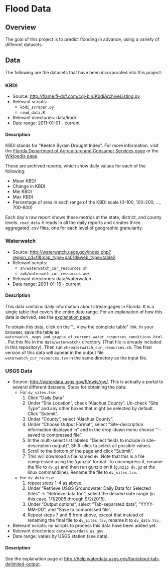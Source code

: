 # Flood Data

## Overview

The goal of this project is to predict flooding in advance, using a variety of
different datasets.

## Data

The following are the datasets that have been incorporated into this project:

### KBDI

* Source: http://flame.fl-dof.com/cgi-bin/KbdiArchiveListing.py
* Relevant scripts:
  * `kbdi_scraper.py`
  * `read_data.R`
* Relevant directories: data/kbdi
* Date range: 2011-01-01 - current

#### Description

KBDI stands for "Keetch Byram Drought Index". For more information, visit the
[Florida Department of Agriculture and Consumer Services page](http://www.freshfromflorida.com/Divisions-Offices/Florida-Forest-Service/Wildland-Fire/Keetch-Byram-Drought-Index-KBDI) or the
[Wikipedia page](https://en.wikipedia.org/wiki/Keetch%E2%80%93Byram_drought_index).

These are archived reports, which show daily values for each of the following:

* Mean KBDI
* Change in KBDI
* Min KBDI
* Max KBDI
* Percentage of area in each range of the KBDI scale (0-100, 100-200, ...,
700-800)

Each day's raw report shows these metrics at the state, district, and county
levels.  `read_data.R` reads in all the daily reports and creates three
aggregated .csv files, one for each level of geographic granularity.

### Waterwatch

* Source: http://waterwatch.usgs.gov/index.php?region_cd=fl&map_type=pa01d&web_type=table2
* Relevant scripts:
  * `sh/waterwatch_cur_resources.sh`
  * `awk/waterwath_cur_resources.awk`
* Relevant directories: data/waterwatch
* Date range: 2001-01-16 - current

#### Description

This data contains daily information about streamgages in Florida. It is a
single table that covers the entire date range. For an explanation of how this
data is derived, see the [explanation page](http://waterwatch.usgs.gov/htmls/ptile_table_d.html).

To obtain this data, click on the "...View the complete table" link. In your
browser, save the table as
`waterwatch__maps_and_graphs_of_current_water_resources_conditions.html`.  Put
this file in the `data/waterwatch/` directory. (That file is already included
in this repository). Then run `sh/waterwatch_cur_resources.sh`. The final
version of this data will appear in the output file
`waterwatch_cur_resources.tsv` in the same directory as the input file.

### USGS Data

* Source: http://waterdata.usgs.gov/fl/nwis/gw/. This is actually a portal to 
several different datasets. Steps for obtaining the data:
  * For `dv_sites.tsv`:
    1. Click "Daily Data"
    2. Under “Site Location”, check “Alachua County”.  Un-check "Site Type" and any other boxes that might be selected by default.  Click “Submit”.
    3. Under “County”, select “Alachua County”. 
    4. Under “Choose Output Format”, select “Site-description information displayed in” and in the drop-down menu choose “--saved to compressed file”.
    5. In the multi-select list labeled “(Select fields to include in site-description output)”, Shift-click to select all possible values.
    6. Scroll to the bottom of the page and click “Submit”.
    7. This will download a file named `dv`.  Note that this is a file compressed
    using the 'gunzip' format.  To uncompress it, rename the file to `dv.gz` and
    then run gunzip on it (`gunzip dv.gz` at the linux commandline).  Rename the
    file to `dv_sites.tsv`.
  * For `dv_data.tsv`:
    1. repeat steps 1-4 as above.
    2. Under “Retrieve USGS Groundwater Daily Data for Selected Sites” →
    “Retrieve data for:”, select the desired date range (in this case, 1/1/2005
    through 9/2/2015).
    3. Under “Output options”, select “Tab-separated data”, “YYYY-MM-DD”, and
    “Save to compressed file”.
    4. Repeat steps 7 and 8 from above, except that instead of renaming the
    final file to `dv_sites.tsv`, rename it to `dv_data.tsv.`
* Relevant scripts: no scripts to process this data have been added yet.
* Relevant directories: `data/waterdata_us_gov`
* Date range: varies by USGS station (see data).

#### Description

See the explanation page at http://help.waterdata.usgs.gov/faq/about-tab-delimited-output.
